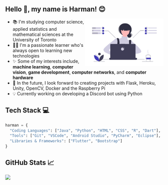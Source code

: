 ## Hello :wave:, my name is Harman! :blush:

<img align="right" alt="Women Coding" width="250" height="150" src="coding.png"> 

- 📚 I'm studying computer science, applied statistics and mathematical sciences at the University of Toronto
- :woman_student: I'm a passionate learner who's always open to learning new technologies
- ✨ Some of my interests include, <b>machine learning</b>, <b>computer vision</b>, <b>game development</b>, <b>computer networks</b>, and <b>computer hardware</b>
- 📆 In the future, I look forward to creating projects with Flask, Heroku, Unity, OpenCV, Docker and the Raspberry Pi
- 💡 Currently working on developing a Discord bot using Python

## Tech Stack 💻

```python
harman = {
  "Coding Languages": ["Java", "Python", "HTML", "CSS", "R", "Dart"],
  "Tools": ["Git", "VSCode", "Android Studio", "PyCharm", "Eclipse"],
  "Libraries & Frameworks": ["Flutter", "Bootstrap"]
}
```
## GitHub Stats 📈

<p>
<a href="https://github-readme-stats.vercel.app/api/top-langs/?username=harman-khehara&title_color=3f39bd&theme=default&hide=Shell,Swift,Kotlin,Objective-C&langs_count=8&layout=compact&card_width=275">
  <img align="left" src="https://github-readme-stats.vercel.app/api/top-langs/?username=harman-khehara&title_color=3f39bd&theme=default&hide=Shell,Swift,Kotlin,Objective-C&langs_count=8&layout=compact&card_width=400">
</a>







